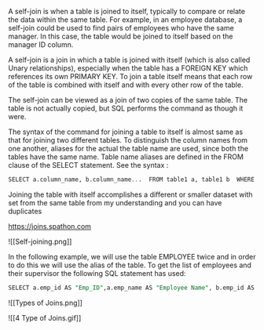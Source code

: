 A self-join is when a table is joined to itself, typically to compare or relate the data within the same table. For example, in an employee database, a self-join could be used to find pairs of employees who have the same manager. In this case, the table would be joined to itself based on the manager ID column. 

A self-join is a join in which a table is joined with itself (which is also called Unary relationships), especially when the table has a FOREIGN KEY which references its own PRIMARY KEY. To join a table itself means that each row of the table is combined with itself and with every other row of the table. 

The self-join can be viewed as a join of two copies of the same table. The table is not actually copied, but SQL performs the command as though it were. 

The syntax of the command for joining a table to itself is almost same as that for joining two different tables. To distinguish the column names from one another, aliases for the actual the table name are used, since both the tables have the same name. Table name aliases are defined in the 
FROM clause of the SELECT statement. See the syntax : 
```SQL
SELECT a.column_name, b.column_name...  FROM table1 a, table1 b  WHERE a.common_filed = b.common_field; 

```
Joining the table with itself accomplishes a different or smaller dataset with  set from the same table from my understanding and you can have duplicates

https://joins.spathon.com

![[Self-joining.png]]

In the following example, we will use the table EMPLOYEE twice and in order to do this we will use the alias of the table. To get the list of employees and their supervisor the following SQL statement has used: 

```SQL
SELECT a.emp_id AS "Emp_ID",a.emp_name AS "Employee Name", b.emp_id AS "Supervisor ID",b.emp_name AS "Supervisor Name" FROM employee a, employee b WHERE a.emp_supv = b.emp_id;
```


![[Types of Joins.png]]

![[4 Type of Joins.gif]]